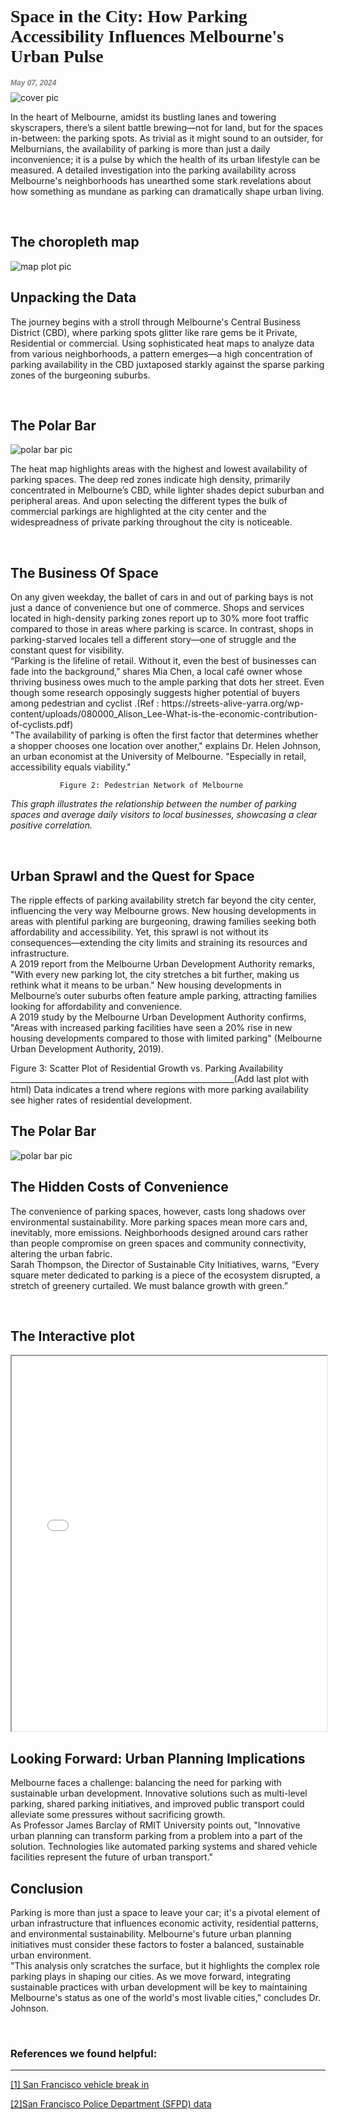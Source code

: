 <html lang="EN">
  <head>
  <h1 style="font-family:garamond; font: size 12px;">Space in the City: How Parking Accessibility Influences Melbourne's Urban Pulse </h1>
  <h1 style="color:grey; font-family:Helvetica; font-style:italic; font-size:12px">May 07, 2024</h1>
  </head>
  <body>

<div class="body-image">
            <img src="{{ site.baseurl }}/stealing-a-car.jpg" alt="cover pic">
        </div>

 <p>In the heart of Melbourne, amidst its bustling lanes and towering skyscrapers, there’s a silent battle brewing—not for land, but for the spaces in-between: the parking spots. As trivial as it might sound to an outsider, for Melburnians, the availability of parking is more than just a daily inconvenience; it is a pulse by which the health of its urban lifestyle can be measured. A detailed investigation into the parking availability across Melbourne's neighborhoods has unearthed some stark revelations about how something as mundane as parking can dramatically shape urban living.</p>
     <br>
    
  
   <h2> The choropleth map</h2>
    
 <div class="body-image">
            <img src="{{ site.baseurl }}/mapplot.png" alt="map plot pic">
        </div>
<h2>Unpacking the Data</h2>
  <p>The journey begins with a stroll through Melbourne's Central Business District (CBD), where parking spots glitter like rare gems be it Private, Residential or commercial. Using sophisticated heat maps to analyze data from various neighborhoods, a pattern emerges—a high concentration of parking availability in the CBD juxtaposed starkly against the sparse parking zones of the burgeoning suburbs.</p>
<br>
<h2>The Polar Bar</h2>
<div class="body-image">
            <img src="{{ site.baseurl }}/polarbar.png" alt="polar bar pic">
        </div>
<p>The heat map highlights areas with the highest and lowest availability of parking spaces. The deep red zones indicate high density, primarily concentrated in Melbourne’s CBD, while lighter shades depict suburban and peripheral areas.
And upon selecting the different types the bulk of commercial parkings are highlighted at the city center and the widespreadness of private parking throughout the city is noticeable.</p>
<br>
<h2>The Business Of Space</h2>
<p>
  On any given weekday, the ballet of cars in and out of parking bays is not just a dance of convenience but one of commerce. Shops and services located in high-density parking zones report up to 30% more foot traffic compared to those in areas where parking is scarce. In contrast, shops in parking-starved locales tell a different story—one of struggle and the constant quest for visibility.
<br>
“Parking is the lifeline of retail. Without it, even the best of businesses can fade into the background,” shares Mia Chen, a local café owner whose thriving business owes much to the ample parking that dots her street. Even though some research opposingly suggests higher potential of buyers among pedestrian and cyclist .(Ref : https://streets-alive-yarra.org/wp-content/uploads/080000_Alison_Lee-What-is-the-economic-contribution-of-cyclists.pdf)
<br>
"The availability of parking is often the first factor that determines whether a shopper chooses one location over another," explains Dr. Helen Johnson, an urban economist at the University of Melbourne. "Especially in retail, accessibility equals viability."

               Figure 2: Pedestrian Network of Melbourne
*This graph illustrates the relationship between the number of parking spaces and average daily visitors to local businesses, showcasing a clear positive correlation.*

</p>
<br>
<h2>Urban Sprawl and the Quest for Space</h2>
<p>
  The ripple effects of parking availability stretch far beyond the city center, influencing the very way Melbourne grows. New housing developments in areas with plentiful parking are burgeoning, drawing families seeking both affordability and accessibility. Yet, this sprawl is not without its consequences—extending the city limits and straining its resources and infrastructure.
  <br>
A 2019 report from the Melbourne Urban Development Authority remarks, "With every new parking lot, the city stretches a bit further, making us rethink what it means to be urban." New housing developments in Melbourne’s outer suburbs often feature ample parking, attracting families looking for affordability and convenience.
  <br>
A 2019 study by the Melbourne Urban Development Authority confirms, "Areas with increased parking facilities have seen a 20% rise in new housing developments compared to those with limited parking" (Melbourne Urban Development Authority, 2019).




   Figure 3: Scatter Plot of Residential Growth vs. Parking Availability
________________________________________________________(Add last plot with html)
Data indicates a trend where regions with more parking availability see higher rates of residential development.

</p>
    
<h2>The Polar Bar</h2>
<div class="body-image">
            <img src="{{ site.baseurl }}/polarbar.png" alt="polar bar pic">
        </div>
<h2>The Hidden Costs of Convenience</h2>
  <p>The convenience of parking spaces, however, casts long shadows over environmental sustainability. More parking spaces mean more cars and, inevitably, more emissions. Neighborhoods designed around cars rather than people compromise on green spaces and community connectivity, altering the urban fabric.<br>
Sarah Thompson, the Director of Sustainable City Initiatives, warns, “Every square meter dedicated to parking is a piece of the ecosystem disrupted, a stretch of greenery curtailed. We must balance growth with green.”
</p>
    <br>

<h2>The Interactive plot</h2>
    
<iframe src="{{ site.baseurl }}/interactive_plot.html" style="width: 100%; height: 600px; display: block; margin-left: auto; margin-right: auto;"></iframe>

  <h2>Looking Forward: Urban Planning Implications</h2>
 <p>Melbourne faces a challenge: balancing the need for parking with sustainable urban development. Innovative solutions such as multi-level parking, shared parking initiatives, and improved public transport could alleviate some pressures without sacrificing growth.
<br>
As Professor James Barclay of RMIT University points out, "Innovative urban planning can transform parking from a problem into a part of the solution. Technologies like automated parking systems and shared vehicle facilities represent the future of urban transport."
<br>
   </p>
   <h2>Conclusion</h2>
   <p>
    Parking is more than just a space to leave your car; it's a pivotal element of urban infrastructure that influences economic activity, residential patterns, and environmental sustainability. Melbourne's future urban planning initiatives must consider these factors to foster a balanced, sustainable urban environment.
<br>
"This analysis only scratches the surface, but it highlights the complex role parking plays in shaping our cities. As we move forward, integrating sustainable practices with urban development will be key to maintaining Melbourne's status as one of the world's most livable cities," concludes Dr. Johnson.
 
   </p>
<br>
   <h3>References we found helpful:</h3>
        <hr>
        <p><a href="https://projects.sfchronicle.com/2018/sf-car-breakins/">[1] San Francisco vehicle break in</a></p>
        <p><a href="https://data.sfgov.org/Public-Safety/Police-Department-Incident-Reports-2018-to-Present/wg3w-h783">[2]San Francisco Police Department (SFPD) data</a></p>

  
